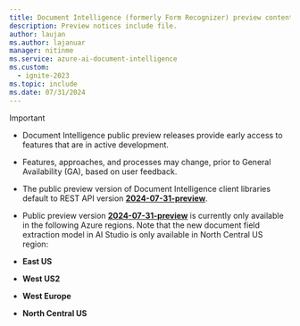 ```yaml
---
title: Document Intelligence (formerly Form Recognizer) preview content notice
description: Preview notices include file.
author: laujan
ms.author: lajanuar
manager: nitinme
ms.service: azure-ai-document-intelligence
ms.custom:
  - ignite-2023
ms.topic: include
ms.date: 07/31/2024
---
```


> [!IMPORTANT]
>
> * Document Intelligence public preview releases provide early access to features that are in active development.
> * Features, approaches, and processes may change, prior to General Availability (GA), based on user feedback.
> * The public preview version of Document Intelligence client libraries default to REST API version [**2024-07-31-preview**](/rest/api/aiservices/operation-groups?view=rest-aiservices-2024-07-31-preview&preserve-view=true).
> * Public preview version [**2024-07-31-preview**](/rest/api/aiservices/operation-groups?view=rest-aiservices-2024-07-31-preview&preserve-view=true) is currently only available in the following Azure regions. Note that the new document field extraction model in AI Studio is only available in North Central US region:
> 
> * **East US**
> * **West US2**
> * **West Europe**
> * **North Central US**

